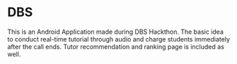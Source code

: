 # DBS
This is an Android Application made during DBS Hackthon. The basic idea to conduct real-time tutorial through audio and charge 
students immediately after the call ends. Tutor recommendation and ranking page is included as well.
